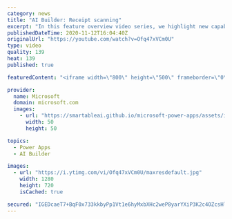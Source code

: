 ```yaml
---
category: news
title: "AI Builder: Receipt scanning"
excerpt: "In this feature overview video series, we highlight new capabilities included in the latest update to AI Builder.  Receipt scanning is a new AI Builder feature that processes receipts to identify and extract information. The AI model identifies receipt data, merchant information, total price, and taxes"
publishedDateTime: 2020-11-12T16:04:40Z
originalUrl: "https://youtube.com/watch?v=Ofq47xVCm0U"
type: video
quality: 139
heat: 139
published: true

featuredContent: "<iframe width=\"800\" height=\"500\" frameborder=\"0\" src=\"https://www.youtube.com/embed/Ofq47xVCm0U\" allow=\"accelerometer; autoplay; encrypted-media; gyroscope; picture-in-picture\" allowfullscreen></iframe>"

provider:
  name: Microsoft
  domain: microsoft.com
  images:
    - url: "https://smartableai.github.io/microsoft-power-apps/assets/images/organizations/microsoft.com-50x50.jpg"
      width: 50
      height: 50

topics:
  - Power Apps
  - AI Builder

images:
  - url: "https://i.ytimg.com/vi/Ofq47xVCm0U/maxresdefault.jpg"
    width: 1280
    height: 720
    isCached: true

secured: "IGEDcaeT7+BqF0x733kkbyPp1Vt1e6hyMxbXHc2weP8yarYXiP3K2c4OZcsHlwVAxOZ0jJxenUPTpBLFkwr14XLpcwbRYTVzRCOra08A37EKFzEvmkO7oRbtcykM7K8ad0/QLKzIZnUPZpw1ofgWYkD4OdPY3z87qijKaIDyd1OYFQP6v3UcxNlwm1TLyVejWWmoQJmai35P43aNe6PiC0RTGL3RFa+T7s/yV3wJDB2MAqRQ4xNPvKbHIrFOd9NTeScgVR9NCl91XJp7Cdm8gW/vj6q1w/GzTfB6bshuj2FpEElHtKgoxSp1iHfCDy0uOsan4//gxlY6ei9cmB80uBy0Ox2dPVTLzSCRwwRvqK8iS7xegOZuz7BY4UDGrp2EndzQm/xhOXgIZcn/V3aEPnth34bnXfFn/NOyiez4o888/IYPi2miSXAkR4NOxgOh;d8mYHsA4YM6MD030a8Nfbw=="
---
```


